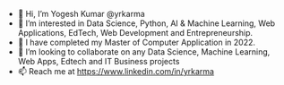 - 👋 Hi, I’m Yogesh Kumar @yrkarma
- 👀 I’m interested in Data Science, Python, AI & Machine Learning, Web Applications, EdTech, Web Development and Entrepreneurship.
- 🌱 I have completed my Master of Computer Application in 2022.
- 💞️ I’m looking to collaborate on any Data Science, Machine Learning, Web Apps, Edtech and IT Business projects
- 📫 Reach me at https://www.linkedin.com/in/yrkarma

<!---
yrkarma/yrkarma is a ✨ special ✨ repository because its `README.md` (this file) appears on your GitHub profile.
You can click the Preview link to take a look at your changes.
--->
